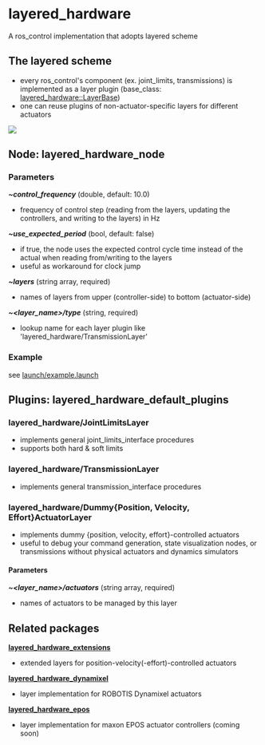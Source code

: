 # layered_hardware
A ros_control implementation that adopts layered scheme

## The layered scheme
* every ros_control's component (ex. joint_limits, transmissions) is implemented as a layer plugin (base_class: [layered_hardware::LayerBase](include/layered_hardware/layer_base.hpp))
* one can reuse plugins of non-actuator-specific layers for different actuators

![](https://raw.githubusercontent.com/yoshito-n-students/layered_hardware/images/images/layered_scheme.png)

## Node: layered_hardware_node
### Parameters
___~control_frequency___ (double, default: 10.0)
* frequency of control step (reading from the layers, updating the controllers, and writing to the layers) in Hz

___~use_expected_period___ (bool, default: false)
* if true, the node uses the expected control cycle time instead of the actual when reading from/writing to the layers
* useful as workaround for clock jump

___~layers___ (string array, required)
* names of layers from upper (controller-side) to bottom (actuator-side)

___~<layer_name>/type___ (string, required)
* lookup name for each layer plugin like 'layered_hardware/TransmissionLayer'

### Example
see [launch/example.launch](launch/example.launch)

## Plugins: layered_hardware_default_plugins
### layered_hardware/JointLimitsLayer
* implements general joint_limits_interface procedures
* supports both hard & soft limits

### layered_hardware/TransmissionLayer
* implements general transmission_interface procedures

### layered_hardware/Dummy{Position, Velocity, Effort}ActuatorLayer
* implements dummy {position, velocity, effort}-controlled actuators
* useful to debug your command generation, state visualization nodes, or transmissions without physical actuators and dynamics simulators
#### Parameters
___~<layer_name>/actuators___ (string array, required)
* names of actuators to be managed by this layer

## Related packages
**[layered_hardware_extensions](https://github.com/yoshito-n-students/layered_hardware_extensions)**
* extended layers for position-velocity(-effort)-controlled actuators

**[layered_hardware_dynamixel](https://github.com/yoshito-n-students/layered_hardware_dynamixel)**
* layer implementation for ROBOTIS Dynamixel actuators

**[layered_hardware_epos](https://github.com/yoshito-n-students/layered_hardware_epos)**
* layer implementation for maxon EPOS actuator controllers (coming soon)